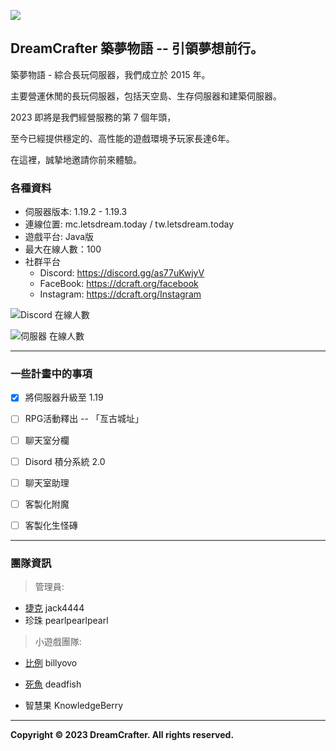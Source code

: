 ![](https://imgur.com/QEqklT3.jpg)

## DreamCrafter 築夢物語 -- 引領夢想前行。

築夢物語 - 綜合長玩伺服器，我們成立於 2015 年。

主要營運休閒的長玩伺服器，包括天空島、生存伺服器和建築伺服器。

2023 即將是我們經營服務的第 7 個年頭，

至今已經提供穩定的、高性能的遊戲環境予玩家長達6年。

在這裡，誠摯地邀請你前來體驗。

### 各種資料

* 伺服器版本: 1.19.2 - 1.19.3
* 連線位置: mc.letsdream.today / tw.letsdream.today
* 遊戲平台: Java版
* 最大在線人數：100
* 社群平台
  * Discord: https://discord.gg/as77uKwjyV
  * FaceBook: https://dcraft.org/facebook
  * Instagram: https://dcraft.org/Instagram
  
![](https://discordapp.com/api/guilds/232865546868228106/widget.png "Discord 在線人數")
  
![](https://www.mc-list.xyz/banner/20-30.png "伺服器 在線人數")

---
### 一些計畫中的事項

- [x] 將伺服器升級至 1.19

- [ ] RPG活動釋出 -- 「亙古城址」

- [ ] 聊天室分欄

- [ ] Disord 積分系統 2.0

- [ ] 聊天室助理

- [ ] 客製化附魔

- [ ] 客製化生怪磚


---
### 團隊資訊


> 管理員:
- [捷克](https://github.com/jack444410) jack4444
- 珍珠 pearlpearlpearl

> 小遊戲團隊:
- [比例](https://github.com/billyovo) billyovo
* [死魚](https://github.com/deadfish12) deadfish
- 智慧果 KnowledgeBerry

---


**Copyright © 2023 DreamCrafter. All rights reserved.**

<!--
## Hi there 👋



**Here are some ideas to get you started:**

🙋‍♀️ A short introduction - what is your organization all about?
🌈 Contribution guidelines - how can the community get involved?
👩‍💻 Useful resources - where can the community find your docs? Is there anything else the community should know?
🍿 Fun facts - what does your team eat for breakfast?
🧙 Remember, you can do mighty things with the power of [Markdown](https://docs.github.com/github/writing-on-github/getting-started-with-writing-and-formatting-on-github/basic-writing-and-formatting-syntax)
-->
